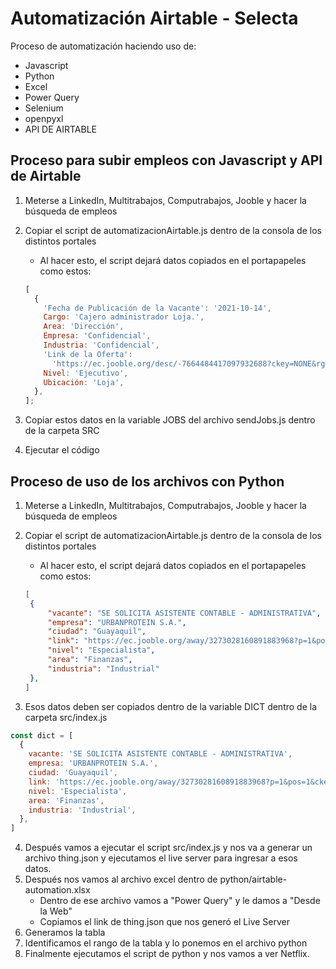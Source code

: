# Automatización Airtable - Selecta

Proceso de automatización haciendo uso de:

- Javascript
- Python
- Excel
- Power Query
- Selenium
- openpyxl
- API DE AIRTABLE

## Proceso para subir empleos con Javascript y API de Airtable

1. Meterse a LinkedIn, Multitrabajos, Computrabajos, Jooble y hacer la búsqueda de empleos
2. Copiar el script de automatizacionAirtable.js dentro de la consola de los distintos portales

   - Al hacer esto, el script dejará datos copiados en el portapapeles como estos:

   ```javascript
   [
     {
       'Fecha de Publicación de la Vacante': '2021-10-14',
       Cargo: 'Cajero administrador Loja.',
       Area: 'Dirección',
       Empresa: 'Confidencial',
       Industria: 'Confidencial',
       'Link de la Oferta':
         'https://ec.jooble.org/desc/-7664484417097932688?ckey=NONE&rgn=-1&pos=1&elckey=1611359305352127722&p=1&sid=5045236309203598069&age=36&relb=100&brelb=100&bscr=58488.59353290969&scr=58488.59353290969&iid=-4157720841899984438',
       Nivel: 'Ejecutivo',
       Ubicación: 'Loja',
     },
   ];
   ```

3. Copiar estos datos en la variable JOBS del archivo sendJobs.js dentro de la carpeta SRC
4. Ejecutar el código

## Proceso de uso de los archivos con Python

1. Meterse a LinkedIn, Multitrabajos, Computrabajos, Jooble y hacer la búsqueda de empleos
2. Copiar el script de automatizacionAirtable.js dentro de la consola de los distintos portales

   - Al hacer esto, el script dejará datos copiados en el portapapeles como estos:

   ```json
   [
    {
        "vacante": "SE SOLICITA ASISTENTE CONTABLE - ADMINISTRATIVA",
        "empresa": "URBANPROTEIN S.A.",
        "ciudad": "Guayaquil",
        "link": "https://ec.jooble.org/away/3273028160891883968?p=1&pos=1&ckey=finanzas&sid=5922984029233558873&age=15&relb=115&brelb=115&scr=68285.96639742522&bscr=68285.96639742522&elckey=4351799485122112948&iid=7206513771401717942",
        "nivel": "Especialista",
        "area": "Finanzas",
        "industria": "Industrial"
    },
   ]
   ```

3. Esos datos deben ser copiados dentro de la variable DICT dentro de la carpeta src/index.js

```js
const dict = [
  {
    vacante: 'SE SOLICITA ASISTENTE CONTABLE - ADMINISTRATIVA',
    empresa: 'URBANPROTEIN S.A.',
    ciudad: 'Guayaquil',
    link: 'https://ec.jooble.org/away/3273028160891883968?p=1&pos=1&ckey=finanzas&sid=5922984029233558873&age=15&relb=115&brelb=115&scr=68285.96639742522&bscr=68285.96639742522&elckey=4351799485122112948&iid=7206513771401717942',
    nivel: 'Especialista',
    area: 'Finanzas',
    industria: 'Industrial',
  },
]
```

4. Después vamos a ejecutar el script src/index.js y nos va a generar un archivo thing.json y ejecutamos el live server para ingresar a esos datos.
5. Después nos vamos al archivo excel dentro de python/airtable-automation.xlsx
   - Dentro de ese archivo vamos a "Power Query" y le damos a "Desde la Web"
   - Copiamos el link de thing.json que nos generó el Live Server
6. Generamos la tabla
7. Identificamos el rango de la tabla y lo ponemos en el archivo python
8. Finalmente ejecutamos el script de python y nos vamos a ver Netflix.
